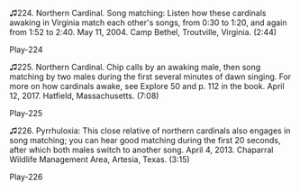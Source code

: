 ♫224. Northern Cardinal. Song matching: Listen how these cardinals
awaking in Virginia match each other's songs, from 0:30 to 1:20, and
again from 1:52 to 2:40. May 11, 2004. Camp Bethel, Troutville,
Virginia. (2:44)

Play-224

♫225. Northern Cardinal. Chip calls by an awaking male, then song
matching by two males during the first several minutes of dawn singing.
For more on how cardinals awake, see Explore 50 and p. 112 in the book. April 12, 2017.
Hatfield, Massachusetts. (7:08)

Play-225

♫226. Pyrrhuloxia: This close relative of northern cardinals also
engages in song matching; you can hear good matching during the first 20
seconds, after which both males switch to another song. April 4, 2013.
Chaparral Wildlife Management Area, Artesia, Texas. (3:15)

Play-226
